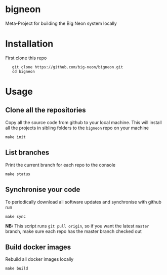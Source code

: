 # bigneon
Meta-Project for building the Big Neon system locally

# Installation

First clone this repo

       git clone https://github.com/big-neon/bigneon.git
       cd bigneon

# Usage

## Clone all the repositories

Copy all the source code from github to your local machine. This will install all the projects in sibling
folders to the `bigneon` repo on your machine  

    make init
    
## List branches

Print the current branch for each repo to the console

    make status

## Synchronise your code

To periodically download all software updates and synchronise with github run

    make sync
    
**NB:** This script runs `git pull origin`, so if you want the latest `master` branch, make sure each repo
has the master branch checked out

## Build docker images

Rebuild all docker images locally

    make build
    
